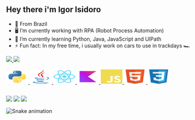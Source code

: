 ## Hey there i'm Igor Isidoro

- 📍 From Brazil
- 🖥️ I’m currently working with RPA (Robot Process Automation)
- 🌱 I’m currently learning Python, Java, JavaScript and UIPath
- ⚡ Fun fact: In my free time, i usually work on cars to use in trackdays 🏎️

<div>
  <a href="https://github.com/SpoonManiac">
    <img height="180cm" src="https://github-readme-stats.vercel.app/api?username=SpoonManiac&show_icons=true&theme=dracula&include_all_commits=true&count_private=true" />
    <img height="180cm" src="https://github-readme-stats.vercel.app/api/top-langs/?username=SpoonManiac&layout=compact&langs_count=16&theme=dracula" />
</div>
<div style="display: inline_block"><br>
  <img align-items="center" alt="Igor-Python" height="40" width="60" src="https://raw.githubusercontent.com/devicons/devicon/master/icons/python/python-original.svg">
  <img align-items="center" alt="Igor-Java" height="40" width="60" src="https://raw.githubusercontent.com/devicons/devicon/master/icons/java/java-original.svg">
  <img align-items="center" alt="Igor-React" height="40" width="60" src="https://raw.githubusercontent.com/devicons/devicon/master/icons/react/react-original.svg">
  <img align-items="center" alt="Igor-Kotlin" height="40" width="60" src="https://raw.githubusercontent.com/devicons/devicon/master/icons/kotlin/kotlin-original.svg">
  <img align-items="center" alt="Igor-Js" height="40" width="60" src="https://raw.githubusercontent.com/devicons/devicon/master/icons/javascript/javascript-plain.svg">
  <img align-items="center" alt="Igor-HTML" height="40" width="60" src="https://raw.githubusercontent.com/devicons/devicon/master/icons/html5/html5-original.svg">
  <img align-items="center" alt="Igor-CSS" height="40" width="60" src="https://raw.githubusercontent.com/devicons/devicon/master/icons/css3/css3-original.svg">
  
</div>
  
  ##
 
<div> 
  
 	
  <a href="https://www.linkedin.com/in/igor-isidoro/" target="_blank"><img src="https://img.shields.io/badge/-LinkedIn-%230077B5?style=for-the-badge&logo=linkedin&logoColor=white" target="_blank"></a> 
  <a href = "mailto:igorisidorodesouza@gmail.com"><img src="https://img.shields.io/badge/-Gmail-D14836?style=for-the-badge&logo=gmail&logoColor=white" target="_blank"></a>
 <a href="" target="_blank"><img src="https://img.shields.io/badge/Discord-7289DA?style=for-the-badge&logo=discord&logoColor=white" target="_blank"></a> 
  
</div>

![Snake animation](https://github.com/SpoonManiac/SpoonManiac/blob/output/github-contribution-grid-snake.svg)
